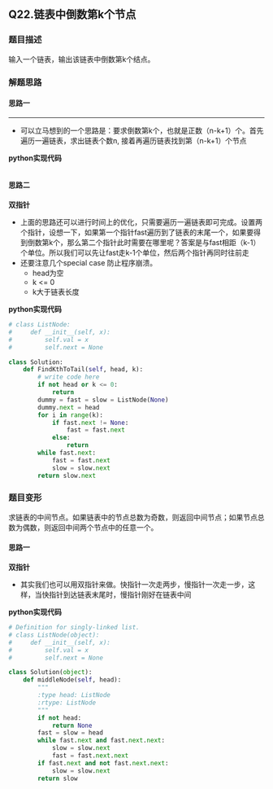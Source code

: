 ## Q22.链表中倒数第k个节点
### 题目描述
输入一个链表，输出该链表中倒数第k个结点。
### 解题思路
#### 思路一
****
- 可以立马想到的一个思路是：要求倒数第k个，也就是正数（n-k+1）个。首先遍历一遍链表，求出链表个数n, 接着再遍历链表找到第（n-k+1）个节点

**python实现代码**
```

```
#### 思路二
**双指针**
- 上面的思路还可以进行时间上的优化，只需要遍历一遍链表即可完成。设置两个指针，设想一下，如果第一个指针fast遍历到了链表的末尾一个，如果要得到倒数第k个，那么第二个指针此时需要在哪里呢？答案是与fast相距（k-1）个单位。所以我们可以先让fast走k-1个单位，然后两个指针再同时往前走
- 还要注意几个special case 防止程序崩溃。
  - head为空
  - k <= 0
  - k大于链表长度

**python实现代码**
```python
# class ListNode:
#     def __init__(self, x):
#         self.val = x
#         self.next = None

class Solution:
    def FindKthToTail(self, head, k):
        # write code here
        if not head or k <= 0:
            return 
        dummy = fast = slow = ListNode(None)
        dummy.next = head
        for i in range(k):
            if fast.next != None:
                fast = fast.next
            else:
                return 
        while fast.next:
            fast = fast.next
            slow = slow.next
        return slow.next
```
### 题目变形
求链表的中间节点。如果链表中的节点总数为奇数，则返回中间节点；如果节点总数为偶数，则返回中间两个节点中的任意一个。
#### 思路一
**双指针**
- 其实我们也可以用双指针来做。快指针一次走两步，慢指针一次走一步，这样，当快指针到达链表末尾时，慢指针刚好在链表中间

**python实现代码**
```python
# Definition for singly-linked list.
# class ListNode(object):
#     def __init__(self, x):
#         self.val = x
#         self.next = None

class Solution(object):
    def middleNode(self, head):
        """
        :type head: ListNode
        :rtype: ListNode
        """
        if not head:
            return None
        fast = slow = head
        while fast.next and fast.next.next:
            slow = slow.next
            fast = fast.next.next
        if fast.next and not fast.next.next:
            slow = slow.next
        return slow
```